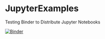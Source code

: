 # JupyterExamples
Testing Binder to Distribute Jupyter Notebooks

[![Binder](https://mybinder.org/badge.svg)](https://mybinder.org/v2/gh/wochristian/JupyterExamples.git/master?filepath=./index.ipynb)
